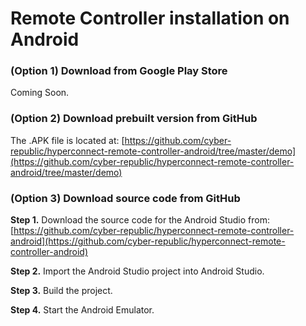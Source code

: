 # Remote Controller installation on Android


### (Option 1) Download from Google Play Store
Coming Soon.


### (Option 2) Download prebuilt version from GitHub
The .APK file is located at:
[https://github.com/cyber-republic/hyperconnect-remote-controller-android/tree/master/demo](https://github.com/cyber-republic/hyperconnect-remote-controller-android/tree/master/demo)


### (Option 3) Download source code from GitHub

**Step 1.** Download the source code for the Android Studio from:
[https://github.com/cyber-republic/hyperconnect-remote-controller-android](https://github.com/cyber-republic/hyperconnect-remote-controller-android)

**Step 2.** Import the Android Studio project into Android Studio.

**Step 3.** Build the project.

**Step 4.** Start the Android Emulator.
